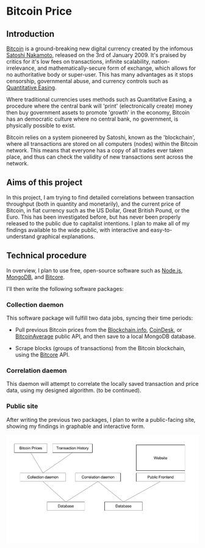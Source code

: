 # Bitcoin Price

## Introduction

[Bitcoin](https://bitcoin.org/en/) is a ground-breaking new digital currency created by the infomous [Satoshi Nakamoto](https://en.wikipedia.org/wiki/Satoshi_Nakamoto), released on the 3rd of January 2009. It's praised by critics for it's low fees on transactions, infinite scalability, nation-irrelevance, and mathematically-secure form of exchange, which allows for no authoritative body or super-user. This has many advantages as it stops censorship, governmental abuse, and currency controls such as [Quantitative Easing](https://en.wikipedia.org/wiki/Quantitative_easing).


Where traditional currencies uses methods such as Quantitative Easing, a procedure where the central bank will 'print' (electronically create) money then buy government assets to promote 'growth' in the economy, Bitcoin has an democratic culture where no central bank, no government, is physically possible to exist.


Bitcoin relies on a system pioneered by Satoshi, known as the 'blockchain', where all transactions are stored on all computers (nodes) within the Bitcoin network. This means that everyone has a copy of all trades ever taken place, and thus can check the validity of new transactions sent across the network.

## Aims of this project

In this project, I am trying to find detailed correlations between transaction throughput (both in quantity and monetarily), and the current price of Bitcoin, in fiat currency such as the US Dollar, Great British Pound, or the Euro. This has been investigated before, but has never been properly released to the public due to capitalist intentions. I plan to make all of my findings available to the wide public, with interactive and easy-to-understand graphical explanations.

## Technical procedure

In overview, I plan to use free, open-source software such as [Node.js](https://nodejs.org/en/), [MongoDB](https://www.mongodb.org/), and [Bitcore](https://bitcore.io/).

I'll then write the following software packages:

### Collection daemon

This software package will fulfill two data jobs, syncing their time periods:

* Pull previous Bitcoin prices from the [Blockchain.info](https://blockchain.info/), [CoinDesk](http://www.coindesk.com/), or [BitcoinAverage](https://bitcoinaverage.com/) public API, and then save to a local MongoDB database.

* Scrape blocks (groups of transactions) from the Bitcoin blockchain, using the [Bitcore](https://bitcore.io/) API.

### Correlation daemon

This daemon will attempt to correlate the locally saved transaction and price data, using my designed algorithm. (to be continued).

### Public site

After writing the previous two packages, I plan to write a public-facing site, showing my findings in graphable and interactive form.


![Services](services.jpg)
